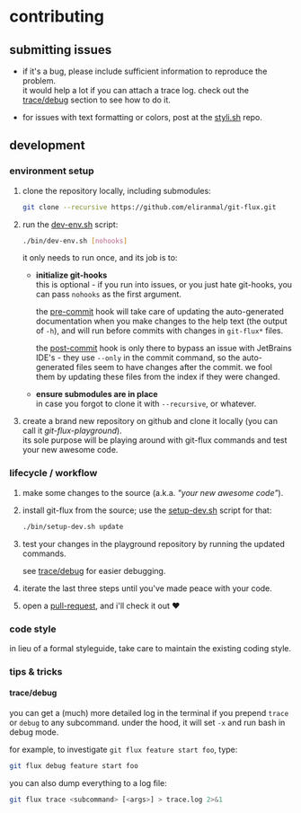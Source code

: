 
# contributing

## submitting issues

- if it's a bug, please include sufficient information to reproduce the 
problem.  
it would help a lot if you can attach a trace log. check out the 
[trace/debug][2] section to see how to do it.

- for issues with text formatting or colors, post at the [styli.sh][1] 
repo.


## development

### environment setup

1. clone the repository locally, including submodules:
   
   ```sh
   git clone --recursive https://github.com/eliranmal/git-flux.git
   ```

1. run the [dev-env.sh][5] script:
   
   ```sh
   ./bin/dev-env.sh [nohooks]
   ```
   
   it only needs to run once, and its job is to:
   
   - **initialize git-hooks**  
     this is optional - if you run into issues, or you just hate 
     git-hooks, you can pass `nohooks` as the first argument.
     
     the [pre-commit][4] hook will take care of updating the auto-generated 
     documentation when you make changes to the help text (the output of 
     `-h`), and will run before commits with changes in `git-flux*` files.
     
     the [post-commit][3] hook is only there to bypass an issue with 
     JetBrains IDE's - they use `--only` in the commit command, so the 
     auto-generated files seem to have changes after the commit. we fool 
     them by updating these files from the index if they were changed.
   
   - **ensure submodules are in place**  
     in case you forgot to clone it with `--recursive`, or whatever.

1. create a brand new repository on github and clone it locally (you can 
call it *git-flux-playground*).  
its sole purpose will be playing around with git-flux commands and test 
your new awesome code.

### lifecycle / workflow

1. make some changes to the source (a.k.a. *"your new awesome code"*).

1. install git-flux from the source; use the [setup-dev.sh][6] 
script for that:
   
   ```sh
   ./bin/setup-dev.sh update
   ```

1. test your changes in the playground repository by running the updated 
commands.
   
   see [trace/debug][2] for easier debugging.

1. iterate the last three steps until you've made peace with your code.

1. open a [pull-request][7], and i'll check it out :heart:

### code style

in lieu of a formal styleguide, take care to maintain the existing coding style.

### tips & tricks

#### trace/debug

you can get a (much) more detailed log in the terminal if you prepend 
`trace` or `debug` to any subcommand. under the hood, it will set `-x` 
and run bash in debug mode.

for example, to investigate `git flux feature start foo`, type:

```sh
git flux debug feature start foo
```

you can also dump everything to a log file:

```sh
git flux trace <subcommand> [<args>] > trace.log 2>&1
```




[1]: https://github.com/eliranmal/styli.sh
[2]: #tracedebug
[3]: /bin/hooks/post-commit
[4]: /bin/hooks/pre-commit
[5]: /bin/dev-env.sh
[6]: /bin/setup-dev.sh
[7]: https://github.com/eliranmal/git-flux/compare

